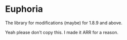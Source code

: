 # Euphoria
The library for modifications (maybe) for 1.8.9 and above.

Yeah please don't copy this. I made it ARR for a reason.